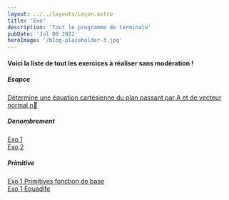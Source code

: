 ```yaml
---
layout: ../../layouts/Leçon.astro
title: 'Exo'
description: 'Tout le programme de terminale'
pubDate: 'Jul 08 2022'
heroImage: '/blog-placeholder-3.jpg'
---
```


<h4>Voici la liste de tout les exercices à réaliser sans modération !</h4>
<h5>Esapce</h5>
<div class="chapitre">
  <div class="titre">
    <a href="./ex_1_T">Détermine une équation cartésienne du plan passant par A et de vecteur normal n⃗</a>
  </div>
</div>
<h5>Denombrement</h5>
<div class="chapitre">
  <div class="titre">
    <a href="./ex_8_T">Exo 1</a>
  </div>
</div>
<div class="chapitre">
  <div class="titre">
    <a href="./ex_9_T">Exo 2</a>
  </div>
</div>

<h5>Primitive</h5>
<div class="chapitre">
  <div class="titre">
    <a href="./ex_10_T">Exo 1 Primitives fonction de base</a>
  </div>
</div>
<div class="chapitre">
  <div class="titre">
    <a href="./ex_11_T">Exo 1 Equadife</a>
  </div>
</div>
